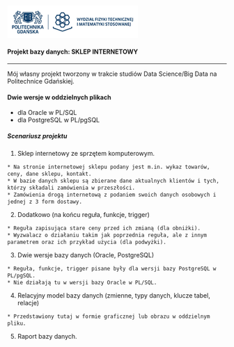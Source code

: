 <img src="PG_WFTiMS.jpg" alt="Politechnika Gdańska" width="300" height="auto"> 

#### Projekt bazy danych: <b> SKLEP INTERNETOWY </b>
---
Mój własny projekt tworzony w trakcie studiów Data Science/Big Data  na Politechnice Gdańskiej.

#### Dwie wersje w oddzielnych plikach
* dla Oracle w PL/SQL
* dla PostgreSQL w PL/pgSQL

##### Scenariusz projektu
1. Sklep internetowy ze sprzętem komputerowym.
```
* Na stronie internetowej sklepu podany jest m.in. wykaz towarów, ceny, dane sklepu, kontakt.
* W bazie danych sklepu są zbierane dane aktualnych klientów i tych, którzy składali zamówienia w przeszłości.
* Zamówienia drogą internetową z podaniem swoich danych osobowych i jednej z 3 form dostawy.
```

2. Dodatkowo (na końcu reguła, funkcje, trigger)
```
* Reguła zapisująca stare ceny przed ich zmianą (dla obniżki).
* Wyzwalacz o działaniu takim jak poprzednia reguła, ale z innym parametrem oraz ich przykład użycia (dla podwyżki).
```

3. Dwie wersje bazy danych (Oracle, PostgreSQL)
```
* Reguła, funkcje, trigger pisane były dla wersji bazy PostgreSQL w PL/pgSQL.
* Nie działają tu w wersji bazy Oracle w PL/SQL.
```

4. Relacyjny model bazy danych (zmienne, typy danych, klucze tabel, relacje)
```
* Przedstawiony tutaj w formie graficznej lub obrazu w oddzielnym pliku.
```

5. Raport bazy danych.
